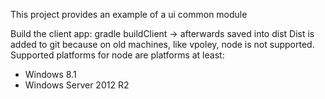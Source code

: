 This project provides an example of a ui common module



Build the client app: gradle buildClient -> afterwards saved into dist
Dist is added to git because on old machines, like vpoley, node is not supported. 
Supported platforms for node are platforms at least: 
* Windows 8.1
* Windows Server 2012 R2